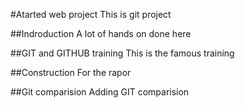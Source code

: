 #Atarted web project
This is git project

##Indroduction
A lot of hands on done here

##GIT and GITHUB training
This is the famous training

##Construction
For the rapor

##Git comparision
Adding GIT comparision

